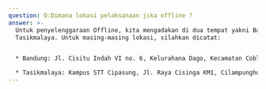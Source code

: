 ```yaml
---
question: Q:Dimana lokasi pelaksanaan jika offline ?
answer: >-
  Untuk penyelenggaraan Offline, kita mengadakan di dua tempat yakni Bandung dan
  Tasikmalaya. Untuk masing-masing lokasi, silahkan dicatat:


  * B﻿andung: Jl. Cisitu Indah VI no. 6, Kelurahana Dago, Kecamatan Coblong.

  * T﻿asikmalaya: Kampus STT Cipasung, Jl. Raya Cisinga KM1, Cilampunghulir, Kecamatan Padakembang.
---
```

